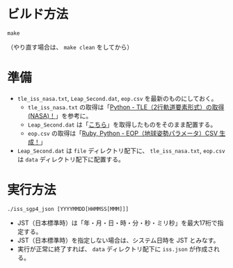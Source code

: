 ビルド方法
==========

`make`

（やり直す場合は、 `make clean` をしてから）

準備
====

* `tle_iss_nasa.txt`, `Leap_Second.dat`, `eop.csv` を最新のものにしておく。
  + `tle_iss_nasa.txt` の取得は「[Python - TLE（2行軌道要素形式）の取得(NASA)！](https://www.mk-mode.com/octopress/2018/08/14/python-tle-getting-from-nasa "Python - TLE（2行軌道要素形式）の取得(NASA)！")」を参考に。
  + `Leap_Second.dat` は「[こちら](https://hpiers.obspm.fr/iers/bul/bulc/Leap_Second.dat "Leap_Second.dat")」を取得したものをそのまま配置する。
  + `eop.csv` の取得は「[Ruby, Python - EOP（地球姿勢パラメータ）CSV 生成！](https://www.mk-mode.com/octopress/2018/08/29/ruby-python-eop-getting-from-iers "Ruby, Python - EOP（地球姿勢パラメータ）CSV 生成！")」
* `Leap_Second.dat` は `file` ディレクトリ配下に、 `tle_iss_nasa.txt`, `eop.csv` は `data` ディレクトリ配下に配置する。

実行方法
========

`./iss_sgp4_json [YYYYMMDD[HHMMSS[MMM]]]`

* JST（日本標準時）は「年・月・日・時・分・秒・ミリ秒」を最大17桁で指定する。
* JST（日本標準時）を指定しない場合は、システム日時を JST とみなす。
* 実行が正常に終了すれば、 `data` ディレクトリ配下に `iss.json` が作成される。

